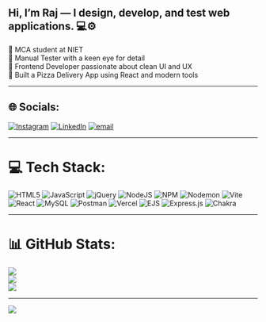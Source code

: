 ## Hi, I’m Raj — I design, develop, and test web applications. 💻⚙️

🧠 MCA student at NIET         
🧪 Manual Tester with a keen eye for detail  
🎨 Frontend Developer passionate about clean UI and UX  
🍕 Built a Pizza Delivery App using React and modern tools  
  

---

## 🌐 Socials:
[![Instagram](https://img.shields.io/badge/Instagram-%23E4405F.svg?logo=Instagram&logoColor=white)](https://instagram.com/_rajjha_) 
[![LinkedIn](https://img.shields.io/badge/LinkedIn-%230077B5.svg?logo=linkedin&logoColor=white)](https://linkedin.com/in/raj-jha7h) 
[![email](https://img.shields.io/badge/Email-D14836?logo=gmail&logoColor=white)](mailto:rajjha.work@gmail.com) 

---

# 💻 Tech Stack:
![HTML5](https://img.shields.io/badge/html5-%23E34F26.svg?style=for-the-badge&logo=html5&logoColor=white) 
![JavaScript](https://img.shields.io/badge/javascript-%23323330.svg?style=for-the-badge&logo=javascript&logoColor=%23F7DF1E) 
![jQuery](https://img.shields.io/badge/jquery-%230769AD.svg?style=for-the-badge&logo=jquery&logoColor=white) 
![NodeJS](https://img.shields.io/badge/node.js-6DA55F?style=for-the-badge&logo=node.js&logoColor=white) 
![NPM](https://img.shields.io/badge/NPM-%23CB3837.svg?style=for-the-badge&logo=npm&logoColor=white) 
![Nodemon](https://img.shields.io/badge/NODEMON-%23323330.svg?style=for-the-badge&logo=nodemon&logoColor=%BBDEAD) 
![Vite](https://img.shields.io/badge/vite-%23646CFF.svg?style=for-the-badge&logo=vite&logoColor=white) 
![React](https://img.shields.io/badge/react-%2320232a.svg?style=for-the-badge&logo=react&logoColor=%2361DAFB) 
![MySQL](https://img.shields.io/badge/mysql-4479A1.svg?style=for-the-badge&logo=mysql&logoColor=white) 
![Postman](https://img.shields.io/badge/Postman-FF6C37?style=for-the-badge&logo=postman&logoColor=white) 
![Vercel](https://img.shields.io/badge/vercel-%23000000.svg?style=for-the-badge&logo=vercel&logoColor=white)
![EJS](https://img.shields.io/badge/ejs-%23B4CA65.svg?style=for-the-badge&logo=ejs&logoColor=black) 
![Express.js](https://img.shields.io/badge/express.js-%23404d59.svg?style=for-the-badge&logo=express&logoColor=%2361DAFB) 
![Chakra](https://img.shields.io/badge/chakra-%234ED1C5.svg?style=for-the-badge&logo=chakraui&logoColor=white)

---

# 📊 GitHub Stats:
![](https://github-readme-stats.vercel.app/api?username=raj-7h&theme=merko&hide_border=false&include_all_commits=false&count_private=false)<br/>
![](https://nirzak-streak-stats.vercel.app/?user=raj-7h&theme=merko&hide_border=false)<br/>
![](https://github-readme-stats.vercel.app/api/top-langs/?username=raj-7h&theme=merko&hide_border=false&include_all_commits=false&count_private=false&layout=compact)

---

[![](https://visitcount.itsvg.in/api?id=raj-7h&icon=7&color=11)](https://visitcount.itsvg.in)

<!-- Proudly created with GPRM ( https://gprm.itsvg.in ) -->
